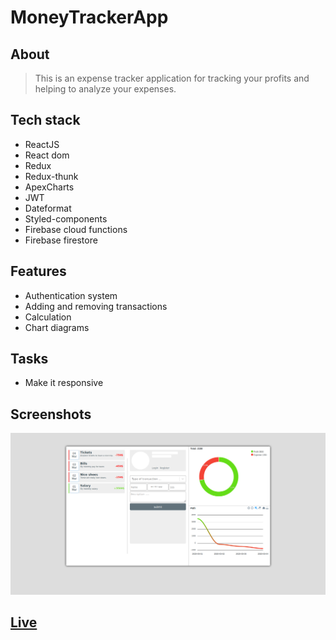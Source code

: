# MoneyTrackerApp

## About

> This is an expense tracker application for tracking your profits and helping to analyze your expenses.

## Tech stack

- ReactJS
- React dom
- Redux
- Redux-thunk
- ApexCharts
- JWT
- Dateformat
- Styled-components
- Firebase cloud functions
- Firebase firestore

## Features

- Authentication system
- Adding and removing transactions
- Calculation
- Chart diagrams

## Tasks

- Make it responsive

## Screenshots

![Screenshot of the project page](https://github.com/ODanyor/MoneyTrackerApp/blob/master/src/static/readme/screen.png?raw=true)

## [Live](https://moneytrackerapp-0000.web.app/)
